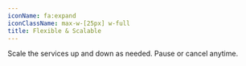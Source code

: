 ```yaml
---
iconName: fa:expand
iconClassName: max-w-[25px] w-full
title: Flexible & Scalable
---
```


Scale the services up and down as needed. Pause or cancel anytime.